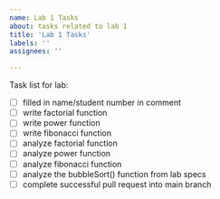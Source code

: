 ```yaml
---
name: Lab 1 Tasks
about: tasks related to lab 1
title: 'Lab 1 Tasks'
labels: ''
assignees: ''

---
```


Task list for lab:

- [ ] filled in name/student number in comment
- [ ] write factorial function
- [ ] write power function
- [ ] write fibonacci function
- [ ] analyze factorial function
- [ ] analyze power function
- [ ] analyze fibonacci function
- [ ] analyze the bubbleSort() function from lab specs
- [ ] complete successful pull request into main branch